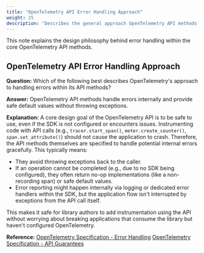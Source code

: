 ```yaml
---
title: "OpenTelemetry API Error Handling Approach"
weight: 35
description: "Describes the general approach OpenTelemetry API methods take towards handling internal errors."
---
```


This note explains the design philosophy behind error handling within the core OpenTelemetry API methods.

## OpenTelemetry API Error Handling Approach

**Question:**
Which of the following best describes OpenTelemetry's approach to handling errors within its API methods?

**Answer:**
OpenTelemetry API methods handle errors internally and provide safe default values without throwing exceptions.

**Explanation:**
A core design goal of the OpenTelemetry API is to be safe to use, even if the SDK is not configured or encounters issues. Instrumenting code with API calls (e.g., `tracer.start_span()`, `meter.create_counter()`, `span.set_attribute()`) should not cause the application to crash. Therefore, the API methods themselves are specified to handle potential internal errors gracefully. This typically means:

* They avoid throwing exceptions back to the caller.
* If an operation cannot be completed (e.g., due to no SDK being configured), they often return no-op implementations (like a non-recording span) or safe default values.
* Error reporting might happen internally via logging or dedicated error handlers within the SDK, but the application flow isn't interrupted by exceptions from the API call itself.

This makes it safe for library authors to add instrumentation using the API without worrying about breaking applications that consume the library but haven't configured OpenTelemetry.

**Reference:**
[OpenTelemetry Specification - Error Handling](https://opentelemetry.io/docs/specs/otel/error-handling/)
[OpenTelemetry Specification - API Guarantees](https://opentelemetry.io/docs/specs/otel/overview/#api-guarantees)
